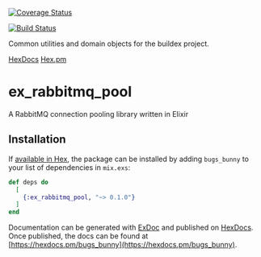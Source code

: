 [![Coverage Status](https://coveralls.io/repos/github/esl/buildex_common/badge.svg?branch=master)](https://coveralls.io/github/esl/buildex_common?branch=master)

[![Build Status](https://travis-ci.com/esl/buildex_common.svg?branch=master)](https://travis-ci.com/esl/buildex_common)

Common utilities and domain objects for the buildex project.

[HexDocs](https://hexdocs.pm/buildex_common)
[Hex.pm](https://hex.pm/packages/buildex_common)

# ex_rabbitmq_pool

A RabbitMQ connection pooling library written in Elixir

## Installation

If [available in Hex](https://hex.pm/docs/publish), the package can be installed
by adding `bugs_bunny` to your list of dependencies in `mix.exs`:

```elixir
def deps do
  [
    {:ex_rabbitmq_pool, "~> 0.1.0"}
  ]
end
```

Documentation can be generated with [ExDoc](https://github.com/elixir-lang/ex_doc)
and published on [HexDocs](https://hexdocs.pm). Once published, the docs can
be found at [https://hexdocs.pm/bugs_bunny](https://hexdocs.pm/bugs_bunny).
